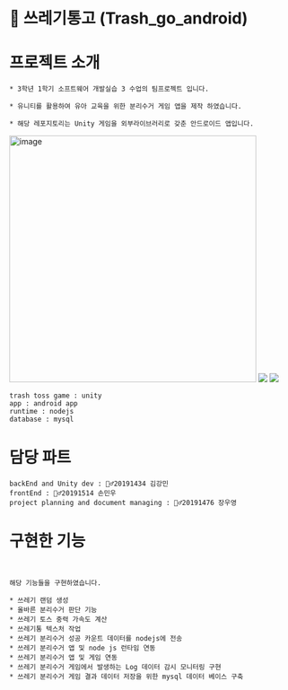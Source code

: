 # 🧻 쓰레기통고 (Trash_go_android)

<h1>프로젝트 소개</h1>

```
* 3학년 1학기 소프트웨어 개발실습 3 수업의 팀프로젝트 입니다.

* 유니티를 활용하여 유아 교육을 위한 분리수거 게임 앱을 제작 하였습니다.

* 해당 레포지토리는 Unity 게임을 외부라이브러리로 갖춘 안드로이드 앱입니다.

```

<img width="440" alt="image" src="https://github.com/amazon7737/trash_go/assets/76634341/f83e5550-2f70-4e56-b6eb-ca9055e12003">



<img src = "https://user-images.githubusercontent.com/76634341/245063434-373341c6-e9de-4e40-9303-e32cadf6466d.gif">
  
<img src = "https://user-images.githubusercontent.com/76634341/245063451-85f80cae-87e4-4c61-8ea7-5e73567c2f13.gif">

```
trash toss game : unity
app : android app
runtime : nodejs
database : mysql

```

<h1>담당 파트</h1>

```
backEnd and Unity dev : 🙆‍♂️20191434 김강민
frontEnd : 🙆‍♂️20191514 손민우
project planning and document managing : 🙆‍♂️20191476 장우영
```

<h1>구현한 기능</h1>

```


해당 기능들을 구현하였습니다.

* 쓰레기 랜덤 생성
* 올바른 분리수거 판단 기능
* 쓰레기 토스 중력 가속도 계산
* 쓰레기통 텍스처 작업
* 쓰레기 분리수거 성공 카운트 데이터를 nodejs에 전송
* 쓰레기 분리수거 앱 및 node js 런타임 연동
* 쓰레기 분리수거 앱 및 게임 연동
* 쓰레기 분리수거 게임에서 발생하는 Log 데이터 감시 모니터링 구현
* 쓰레기 분리수거 게임 결과 데이터 저장을 위한 mysql 데이터 베이스 구축

```
